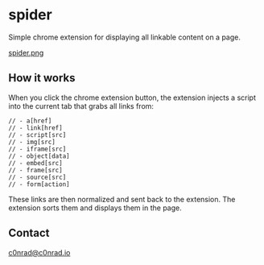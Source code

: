 # spider

Simple chrome extension for displaying all linkable content on a page.

[spider.png](spider.png)

## How it works

When you click the chrome extension button, the extension injects a script into the current tab that grabs all links from:

```
// - a[href]
// - link[href]
// - script[src]
// - img[src]
// - iframe[src]
// - object[data]
// - embed[src]
// - frame[src]
// - source[src]
// - form[action]
```

These links are then normalized and sent back to the extension. The extension sorts them and displays them in the page.

## Contact

c0nrad@c0nrad.io